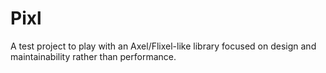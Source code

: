 Pixl
====

A test project to play with an Axel/Flixel-like library focused on design and maintainability rather than performance.